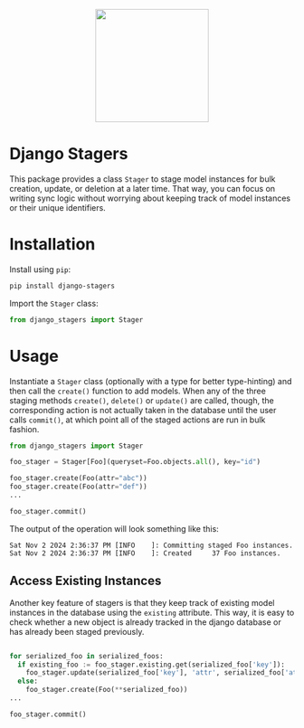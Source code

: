 <p align="center">
  <img width="200px" src="https://github.com/user-attachments/assets/6bc2f8f8-05b8-4463-9a24-2e352f5f65cb" />
</p>

# Django Stagers
This package provides a class `Stager` to stage model instances for bulk creation, update, or deletion at a later time. That way, you can focus on writing sync logic without worrying about keeping track of model instances or their unique identifiers.

# Installation

Install using `pip`:
```bash
pip install django-stagers
```

Import the `Stager` class:
```python
from django_stagers import Stager
```

# Usage
Instantiate a `Stager` class (optionally with a type for better type-hinting) and then call the `create()` function to add models. When any of the three staging methods `create()`, `delete()` or `update()` are called, though, the corresponding action is not actually taken in the database until the user calls `commit()`, at which point all of the staged actions are run in bulk fashion.

```python
from django_stagers import Stager

foo_stager = Stager[Foo](queryset=Foo.objects.all(), key="id")

foo_stager.create(Foo(attr="abc"))
foo_stager.create(Foo(attr="def"))
...

foo_stager.commit()
```

The output of the operation will look something like this:
```
Sat Nov 2 2024 2:36:37 PM [INFO    ]: Committing staged Foo instances.
Sat Nov 2 2024 2:36:37 PM [INFO    ]: Created     37 Foo instances.
```

## Access Existing Instances
Another key feature of stagers is that they keep track of existing model instances in the database using the `existing` attribute. This way, it is easy to check whether a new object is already tracked in the django database or has already been staged previously. 

```python

for serialized_foo in serialized_foos:
  if existing_foo := foo_stager.existing.get(serialized_foo['key']):
    foo_stager.update(serialized_foo['key'], 'attr', serialized_foo['attr'])
  else:
    foo_stager.create(Foo(**serialized_foo))
...

foo_stager.commit()
```
